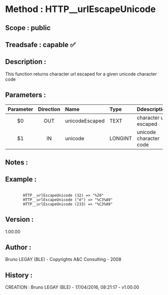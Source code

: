 ﻿# **Method :** HTTP__urlEscapeUnicode## **Scope :** public## **Treadsafe :** capable ✅ ## **Description :** This function returns character url escaped for a given unicode character code## **Parameters :** | Parameter | Direction | Name | Type | Ddescription | |:----:|:----:|:----|:----|:----| | $0 | OUT | unicodeEscaped | TEXT | character url escaped | | $1 | IN | unicode | LONGINT | unicode character code | ## **Notes :** ## **Example :** ```        HTTP__urlEscapeUnicode (32) => "%20"         HTTP__urlEscapeUnicode ("é") => "%C3%A9"         HTTP__urlEscapeUnicode (233) => "%C3%A9"```## **Version :** 1.00.00## **Author :** Bruno LEGAY (BLE) - Copyrights A&C Consulting - 2008## **History :**  CREATION : Bruno LEGAY (BLE) - 17/04/2016, 08:21:17 - v1.00.00